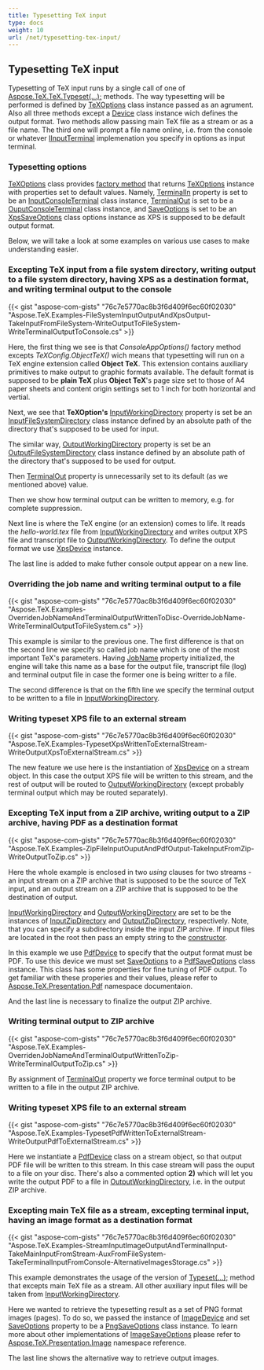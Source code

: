 ```yaml
---
title: Typesetting TeX input
type: docs
weight: 10
url: /net/typesetting-tex-input/
---
```

## **Typesetting TeX input**
Typesetting of TeX input runs by a single call of one of [Aspose.TeX.TeX.Typeset(...);](https://apireference.aspose.com/tex/net/aspose.tex/tex) methods. The way typesetting will be performed is defined by [TeXOptions](https://apireference.aspose.com/tex/net/aspose.tex/texoptions) class instance passed as an agrument. Also all three methods except a [Device](https://apireference.aspose.com/tex/net/aspose.tex.presentation/device) class instance wich defines the output format. Two methods allow passing main TeX file as a stream or as a file name. The third one will prompt a file name online, i.e. from the console or whatever [IInputTerminal](https://apireference.aspose.com/tex/net/aspose.tex.io/iinputterminal) implemenation you specify in options as input terminal.

### **Typesetting options**
[TeXOptions](https://apireference.aspose.com/tex/net/aspose.tex/texoptions) class provides [factory method](https://apireference.aspose.com/tex/net/aspose.tex/texoptions/methods/consoleappoptions) that returns [TeXOptions](https://apireference.aspose.com/tex/net/aspose.tex/texoptions) instance with properties set to default values. Namely, [TerminalIn](https://apireference.aspose.com/tex/net/aspose.tex/texoptions/properties/terminalin) property is set to be an [InputConsoleTerminal](https://apireference.aspose.com/tex/net/aspose.tex.io/inputconsoleterminal) class instance, [TerminalOut](https://apireference.aspose.com/tex/net/aspose.tex/texoptions/properties/terminalout) is set to be a [OuputConsoleTerminal](https://apireference.aspose.com/tex/net/aspose.tex.io/outputconsoleterminal) class instance, and [SaveOptions](https://apireference.aspose.com/tex/net/aspose.tex/texoptions/properties/saveoptions) is set to be an [XpsSaveOptions](https://apireference.aspose.com/tex/net/aspose.tex.presentation.xps/xpssaveoptions) class options instance as XPS is supposed to be default output format.

Below, we will take a look at some examples on various use cases to make understanding easier.

### **Excepting TeX input from a file system directory, writing output to a file system directory, having XPS as a destination format, and writing terminal output to the console**

{{< gist "aspose-com-gists" "76c7e5770ac8b3f6d409f6ec60f02030" "Aspose.TeX.Examples-FileSystemInputOutputAndXpsOutput-TakeInputFromFileSystem-WriteOutputToFileSystem-WriteTerminalOutputToConsole.cs" >}}

Here, the first thing we see is that *ConsoleAppOptions()* factory method excepts *TeXConfig.ObjectTeX()* wich means that typesetting will run on a TeX engine extension called **Object TeX**. This extension contains auxiliary primitives to make output to graphic formats available. The default format is supposed to be **plain TeX** plus **Object TeX**'s page size set to those of A4 paper sheets and content origin settings set to 1 inch for both horizontal and vertial.

Next, we see that **TeXOption's** [InputWorkingDirectory](https://apireference.aspose.com/tex/net/aspose.tex/texoptions/properties/inputworkingdirectory) property is set be an [InputFileSystemDirectory](https://apireference.aspose.com/tex/net/aspose.tex.io/inputfilesystemdirectory) class instance defined by an absolute path of the directory that's supposed to be used for input.

The similar way, [OutputWorkingDirectory](https://apireference.aspose.com/tex/net/aspose.tex/texoptions/properties/outputworkingdirectory) property is set be an [OutputFileSystemDirectory](https://apireference.aspose.com/tex/net/aspose.tex.io/outputfilesystemdirectory) class instance defined by an absolute path of the directory that's supposed to be used for output.

Then [TerminalOut](https://apireference.aspose.com/tex/net/aspose.tex/texoptions/properties/terminalout) property is unnecessarily set to its default (as we mentioned above) value.

Then we show how terminal output can be written to memory, e.g. for complete suppression.

Next line is where the TeX engine (or an extension) comes to life. It reads the *hello-world.tex* file from [InputWorkingDirectory](https://apireference.aspose.com/tex/net/aspose.tex/texoptions/properties/inputworkingdirectory) and writes output XPS file and transcript file to [OutputWorkingDirectory](https://apireference.aspose.com/tex/net/aspose.tex/texoptions/properties/outputworkingdirectory). To define the output format we use [XpsDevice](https://apireference.aspose.com/tex/net/aspose.tex.presentation.xps/xpsdevice) instance.

The last line is added to make futher console output appear on a new line.

### **Overriding the job name and writing terminal output to a file**

{{< gist "aspose-com-gists" "76c7e5770ac8b3f6d409f6ec60f02030" "Aspose.TeX.Examples-OverridenJobNameAndTerminalOutputWrittenToDisc-OverrideJobName-WriteTerminalOutputToFileSystem.cs" >}}

This example is similar to the previous one. The first difference is that on the second line we specify so called job name which is one of the most important TeX's parameters. Having [JobName](https://apireference.aspose.com/tex/net/aspose.tex/texoptions/properties/jobname) property initialized, the engine will take this name as a base for the output file, transcript file (log) and terminal output file in case the former one is being writter to a file.

The second difference is that on the fifth line we specify the terminal output to be written to a file in [InputWorkingDirectory](https://apireference.aspose.com/tex/net/aspose.tex/texoptions/properties/inputworkingdirectory).

### **Writing typeset XPS file to an external stream**

{{< gist "aspose-com-gists" "76c7e5770ac8b3f6d409f6ec60f02030" "Aspose.TeX.Examples-TypesetXpsWrittenToExternalStream-WriteOutputXpsToExternalStream.cs" >}}

The new feature we use here is the instantiation of [XpsDevice](https://apireference.aspose.com/tex/net/aspose.tex.presentation.xps/xpsdevice) on a stream object. In this case the output XPS file will be written to this stream, and the rest of output will be routed to [OutputWorkingDirectory](https://apireference.aspose.com/tex/net/aspose.tex/texoptions/properties/outputworkingdirectory) (except probably terminal output which may be routed separately).

### **Excepting TeX input from a ZIP archive, writing output to a ZIP archive, having PDF as a destination format**

{{< gist "aspose-com-gists" "76c7e5770ac8b3f6d409f6ec60f02030" "Aspose.TeX.Examples-ZipFileInputOuputAndPdfOutput-TakeInputFromZip-WriteOutputToZip.cs" >}}

Here the whole example is enclosed in two *using* clauses for two streams - an input stream on a ZIP archive that is supposed to be the source of TeX input, and an output stream on a ZIP archive that is supposed to be the destination of output.

[InputWorkingDirectory](https://apireference.aspose.com/tex/net/aspose.tex/texoptions/properties/inputworkingdirectory) and [OutputWorkingDirectory](https://apireference.aspose.com/tex/net/aspose.tex/texoptions/properties/outputworkingdirectory) are set to be the instances of [InputZipDirectory](https://apireference.aspose.com/tex/net/aspose.tex.io/inputzipdirectory) and [OutputZipDirectory](https://apireference.aspose.com/tex/net/aspose.tex.io/outputzipdirectory), respectively. Note, that you can specify a subdirectory inside the input ZIP archive. If input files are located in the root then pass an empty string to the [constructor](https://apireference.aspose.com/tex/net/aspose.tex.io/inputzipdirectory/constructors/main).

In this example we use [PdfDevice](https://apireference.aspose.com/tex/net/aspose.tex.presentation.pdf/pdfdevice) to specify that the output format must be PDF. To use this device we must set [SaveOptions](https://apireference.aspose.com/tex/net/aspose.tex/texoptions/properties/saveoptions) to a [PdfSaveOptions](https://apireference.aspose.com/tex/net/aspose.tex.presentation.pdf/pdfsaveoptions) class instance. This class has some properties for fine tuning of PDF output. To get familiar with these properies and their values, please refer to [Aspose.TeX.Presentation.Pdf](https://apireference.aspose.com/tex/net/aspose.tex.presentation.pdf) namespace documentaion.

And the last line is necessary to finalize the output ZIP archive.

### **Writing terminal output to ZIP archive**

{{< gist "aspose-com-gists" "76c7e5770ac8b3f6d409f6ec60f02030" "Aspose.TeX.Examples-OverridenJobNameAndTerminalOutputWrittenToZip-WriteTerminalOutputToZip.cs" >}}

By assignment of [TerminalOut](https://apireference.aspose.com/tex/net/aspose.tex/texoptions/properties/terminalout) property we force terminal output to be written to a file in the output ZIP archive.

### **Writing typeset XPS file to an external stream**

{{< gist "aspose-com-gists" "76c7e5770ac8b3f6d409f6ec60f02030" "Aspose.TeX.Examples-TypesetPdfWrittenToExternalStream-WriteOutputPdfToExternalStream.cs" >}}

Here we instantiate a [PdfDevice](https://apireference.aspose.com/tex/net/aspose.tex.presentation.pdf/pdfdevice) class on a stream object, so that output PDF file will be written to this stream. In this case stream will pass the ouput to a file on your disc. There's also a commented option **2)** which will let you write the output PDF to a file in [OutputWorkingDirectory](https://apireference.aspose.com/tex/net/aspose.tex/texoptions/properties/outputworkingdirectory), i.e. in the output ZIP archive.

### **Excepting main TeX file as a stream, excepting terminal input, having an image format as a destination format**

{{< gist "aspose-com-gists" "76c7e5770ac8b3f6d409f6ec60f02030" "Aspose.TeX.Examples-StreamInputImageOutputAndTerminalInput-TakeMainInputFromStream-AuxFromFileSystem-TakeTerminalInputFromConsole-AlternativeImagesStorage.cs" >}}

This example demonstrates the usage of the version of [Typeset(...);](https://apireference.aspose.com/tex/net/aspose.tex.tex/typeset/methods/1) method that excepts main TeX file as a stream. All other auxiliary input files will be taken from 
[InputWorkingDirectory](https://apireference.aspose.com/tex/net/aspose.tex/texoptions/properties/inputworkingdirectory).

Here we wanted to retrieve the typesetting result as a set of PNG format images (pages). To do so, we passed the instance of [ImageDevice](https://apireference.aspose.com/tex/net/aspose.tex.presentation.image/imagedevice) and set [SaveOptions](https://apireference.aspose.com/tex/net/aspose.tex/texoptions/properties/saveoptions) property to be a [PngSaveOptions](https://apireference.aspose.com/tex/net/aspose.tex.presentation.image/pngsaveoptions) class instance. To learn more about other implementations of [ImageSaveOptions](https://apireference.aspose.com/tex/net/aspose.tex.presentation.image/imagesaveoptions) please refer to [Aspose.TeX.Presentation.Image](https://apireference.aspose.com/tex/net/aspose.tex.presentation.image) namespace reference.

The last line shows the alternative way to retrieve output images.


